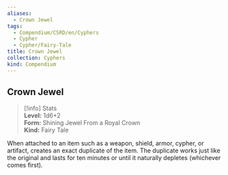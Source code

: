 ```yaml
---
aliases:
  - Crown Jewel
tags:
  - Compendium/CSRD/en/Cyphers
  - Cypher
  - Cypher/Fairy-Tale
title: Crown Jewel
collection: Cyphers
kind: Compendium
---
```

## Crown Jewel  
>[!info] Stats  
> **Level:** 1d6+2  
> **Form:** Shining Jewel From a Royal Crown  
> **Kind:** Fairy Tale
  
When attached to an item such as a weapon, shield, armor, cypher, or artifact, creates an exact duplicate of the item. The duplicate works just like the original and lasts for ten minutes or until it naturally depletes (whichever comes first).